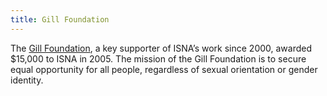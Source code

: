 ```yaml
---
title: Gill Foundation
---
```


The [Gill Foundation][1], a key supporter of <span class="caps">ISNA</span>&#8217;s work since 2000, awarded $15,000 to <span class="caps">ISNA</span> in 2005. The mission of the Gill Foundation is to secure equal opportunity for all people, regardless of sexual orientation or gender identity.

 [1]: http://www.gillfoundation.org